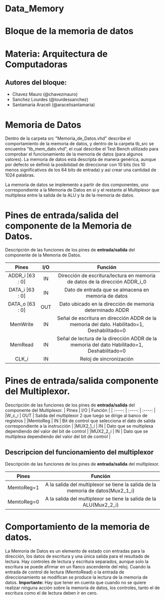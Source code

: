 # Data_Memory
# Bloque de la memoria de datos

# Materia: Arquitectura de Computadoras
## Autores del bloque:
- Chavez Mauro (@chavezmauro) 
- Sanchez Lourdes (@lourdessanchez)
- Santamaria Araceli (@aracelisantamaria)

# Memoria de Datos
Dentro de la carpeta src "Memoria_de_Datos.vhd" describe el comportamiento de la memoria de datos, y dentro de la carpeta tb_src se encuentra "tb_mem_dato.vhd", el cual describe el Test Bench utilizado para comprobar el funcionamiento de la memoria de datos (para algunos valores). La memoria de datos está descripta de manera genérica, aunque por defecto se definió la posibilidad de direccionar con 10 bits (los 10 menos significativos de los 64 bits de entrada) y asi crear una cantidad de 1024 palabras.

La memoria de datos se implemento a partir de dos componentes, uno correspondiente a la Memoria de Datos en sí y el restante al Multiplexor que multiplexa entre la salida de la ALU y la de la memoria de datos. 

# Pines de entrada/salida del componente de la Memoria de Datos.
Descripción de las funciones de los pines de **entrada/salida** del componente de la Memoria de Datos.

| Pines                | I/O      |   Función                                                |
|     :----:           |  :----:  |          :----:                                            |
|ADDR_i [63 : 0]       | IN       | Dirección de escritura/lectura en memoria de datos de la dirección ADDR_i_0   |
|DATA_i [63 : 0]       | IN       | Dato de entrada  que se almacena en memoria de datos |
|DATA_o [63 : 0]       | OUT      | Dato ubicado en la dirección de memoria determinado ADDR    |
|MemWrite              | IN       | Señal de escritura en dirección ADDR de la memoria del dato. Habilitado=1, Deshabilitado=0   |
|MemRead               | IN       | Señal de lectura de la dirección ADDR de la memoria del dato Habilitado=1, Deshabilitado=0   |
|CLK_i                 | IN       | Reloj de sincronización ||CLK_i                 | IN       | Reloj de sincronización |

# Pines de entrada/salida componente del Multiplexor.
Descripción de las funciones de los pines de **entrada/salida** del componente del Multiplexor.
| Pines                | I/O      |   Función                                                |
|     :----:           |  :----:  |          :----:                                            |
|W_c_i                 | OUT      | Salida del multiplexor 2 que luego se dirige al banco de registros |
|MemtoReg              | IN       | Bit de control que selecciona el dato de salida correspondiente a la instrucción |
|MUX2_1_i              | IN       | Dato que se multiplexa dependiendo del valor del bit de control |
|MUX2_2_i              | IN       | Dato que se multiplexa dependiendo del valor del bit de control |


## Descripcion del funcionamiento del multiplexor 
Descripción de las funciones de los pines de **entrada/salida** del multiplexor.

| Pines                |    Función                                                |
|     :----:           |         :----:                                            |
|MemtoReg=1            | A la salida del multiplexor se tiene la salida de la memoria de datos(Mux2_1_i) |
|MemtoReg=0            | A la salida del multiplexor se tiene la salida de la ALU(Mux2_2_i) |

# Comportamiento de la memoria de datos.
La Memoria de Datos es un elemento de estado con entradas para la dirección, los datos de escritura y  una única salida para el resultado de lectura.  Hay controles de lectura y escritura separados, aunque solo la escritura se puede afirmar en un flanco ascendente del reloj. Cuando la entrada de control de lectura (MemtoRead) o la entrada de direccionamiento se modifican se produce la lectura de la memoria de datos. 
**Importante:** Hay que tener en cuenta que cuando no se quiere realizar ninguna acción sobre la memoria de datos, los controles, tanto el de escritura como el de lectura deben ir en cero. 

